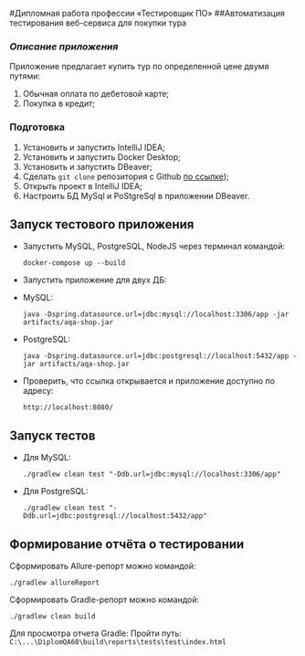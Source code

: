 #Дипломная работа профессии «Тестировщик ПО»
##Автоматизация тестирования веб-сервиса для покупки тура
### _Описание приложения_

Приложение предлагает купить тур по определенной цене двумя путями:

1) Обычная оплата по дебетовой карте;
2) Покупка в кредит;
### Подготовка
1. Установить и запустить IntelliJ IDEA;
2. Установить и запустить Docker Desktop;
3. Установить и запустить DBeaver;
4. Сделать `git clone` репозитория с Github [по ссылке](https://github.com/Jazwel/Diplom-QA60));
5. Открыть проект в IntelliJ IDEA;
6. Настроить БД MySql и PoStgreSql в приложении DBeaver.


## Запуск тестового приложения
- Запустить MySQL, PostgreSQL, NodeJS через терминал командой:    
    ```
   docker-compose up --build
   ```
- Запустить приложение для двух ДБ:
* MySQL:
    ```
   java -Dspring.datasource.url=jdbc:mysql://localhost:3306/app -jar artifacts/aqa-shop.jar
    ```
* PostgreSQL:
   ```
   java -Dspring.datasource.url=jdbc:postgresql://localhost:5432/app -jar artifacts/aqa-shop.jar
   ```
- Проверить, что ссылка открывается и приложение доступно по адресу:
   ```
   http://localhost:8080/
   ```

## Запуск тестов

- Для MySQL:
   ```
   ./gradlew clean test "-Ddb.url=jdbc:mysql://localhost:3306/app"
   ```
- Для PostgreSQL:
   ```
   ./gradlew clean test "-Ddb.url=jdbc:postgresql://localhost:5432/app"
   ```

## Формирование отчёта о тестировании
Сформировать Allure-репорт можно командой:
   ```
   ./gradlew allureReport
   ```

Сформировать Gradle-репорт можно командой:
   ```
   ./gradlew clean build
   ```
Для просмотра отчета Gradle: 
 Пройти путь: `C:\...\DiplomQA60\build\reports\tests\test\index.html`
